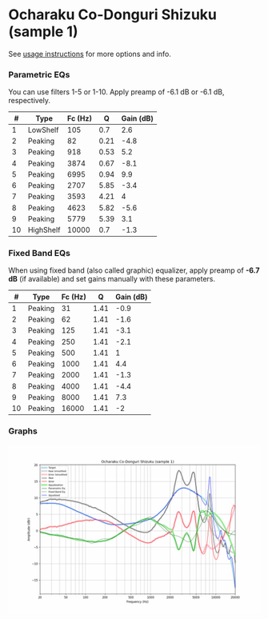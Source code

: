 # Ocharaku Co-Donguri Shizuku (sample 1)
See [usage instructions](https://github.com/jaakkopasanen/AutoEq#usage) for more options and info.

### Parametric EQs
You can use filters 1-5 or 1-10. Apply preamp of -6.1 dB or -6.1 dB, respectively.

|   # | Type      |   Fc (Hz) |    Q |   Gain (dB) |
|-----|-----------|-----------|------|-------------|
|   1 | LowShelf  |       105 | 0.7  |         2.6 |
|   2 | Peaking   |        82 | 0.21 |        -4.8 |
|   3 | Peaking   |       918 | 0.53 |         5.2 |
|   4 | Peaking   |      3874 | 0.67 |        -8.1 |
|   5 | Peaking   |      6995 | 0.94 |         9.9 |
|   6 | Peaking   |      2707 | 5.85 |        -3.4 |
|   7 | Peaking   |      3593 | 4.21 |         4   |
|   8 | Peaking   |      4623 | 5.82 |        -5.6 |
|   9 | Peaking   |      5779 | 5.39 |         3.1 |
|  10 | HighShelf |     10000 | 0.7  |        -1.3 |

### Fixed Band EQs
When using fixed band (also called graphic) equalizer, apply preamp of **-6.7 dB** (if available) and set gains manually with these parameters.

|   # | Type    |   Fc (Hz) |    Q |   Gain (dB) |
|-----|---------|-----------|------|-------------|
|   1 | Peaking |        31 | 1.41 |        -0.9 |
|   2 | Peaking |        62 | 1.41 |        -1.6 |
|   3 | Peaking |       125 | 1.41 |        -3.1 |
|   4 | Peaking |       250 | 1.41 |        -2.1 |
|   5 | Peaking |       500 | 1.41 |         1   |
|   6 | Peaking |      1000 | 1.41 |         4.4 |
|   7 | Peaking |      2000 | 1.41 |        -1.3 |
|   8 | Peaking |      4000 | 1.41 |        -4.4 |
|   9 | Peaking |      8000 | 1.41 |         7.3 |
|  10 | Peaking |     16000 | 1.41 |        -2   |

### Graphs
![](./Ocharaku%20Co-Donguri%20Shizuku%20(sample%201).png)
